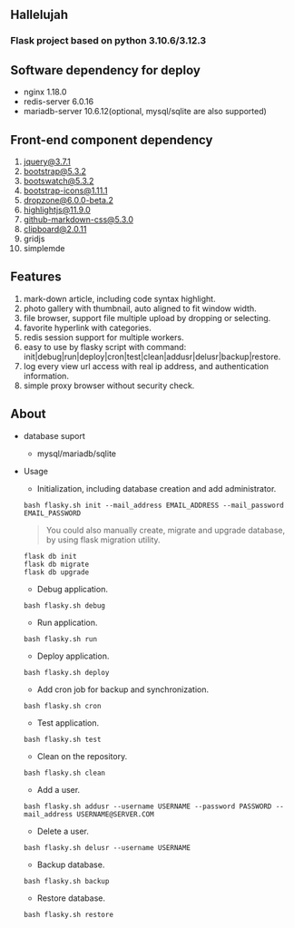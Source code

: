 ## Hallelujah
### Flask project based on python 3.10.6/3.12.3

## Software dependency for deploy
- nginx 1.18.0
- redis-server 6.0.16
- mariadb-server 10.6.12(optional, mysql/sqlite are also supported)

## Front-end component dependency
1. jquery@3.7.1
2. bootstrap@5.3.2
3. bootswatch@5.3.2
4. bootstrap-icons@1.11.1
5. dropzone@6.0.0-beta.2
6. highlightjs@11.9.0
7. github-markdown-css@5.3.0
8. clipboard@2.0.11
9. gridjs
10. simplemde

## Features
1. mark-down article, including code syntax highlight.
2. photo gallery with thumbnail, auto aligned to fit window width.
3. file browser, support file multiple upload by dropping or selecting.
4. favorite hyperlink with categories.
5. redis session support for multiple workers.
6. easy to use by flasky script with command: init|debug|run|deploy|cron|test|clean|addusr|delusr|backup|restore.
7. log every view url access with real ip address, and authentication information.
8. simple proxy browser without security check.

## About
* database suport
  - mysql/mariadb/sqlite

* Usage
  - Initialization, including database creation and add administrator.
  ```shell
  bash flasky.sh init --mail_address EMAIL_ADDRESS --mail_password EMAIL_PASSWORD
  ```
  > You could also manually create, migrate and upgrade database, by using flask migration utility.
  ```shell
  flask db init
  flask db migrate
  flask db upgrade
  ```

  - Debug application.
  ```shell
  bash flasky.sh debug
  ```
  - Run application.
  ```shell
  bash flasky.sh run
  ```
  - Deploy application.
  ```shell
  bash flasky.sh deploy
  ```
  - Add cron job for backup and synchronization.
  ```shell
  bash flasky.sh cron
  ```
  - Test application.
  ```shell
  bash flasky.sh test
  ```
  - Clean on the repository.
  ```shell
  bash flasky.sh clean
  ```
  - Add a user.
  ```shell
  bash flasky.sh addusr --username USERNAME --password PASSWORD --mail_address USERNAME@SERVER.COM
  ```
  - Delete a user.
  ```shell
  bash flasky.sh delusr --username USERNAME
  ```
  - Backup database.
  ```shell
  bash flasky.sh backup
  ```
  - Restore database.
  ```shell
  bash flasky.sh restore
  ```

